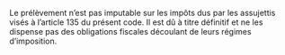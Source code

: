 Le prélèvement n’est pas imputable sur les impôts dus par les assujettis visés à l’article 135 du présent code. Il est dû à titre définitif et ne les dispense pas des obligations fiscales découlant de leurs régimes d’imposition.
